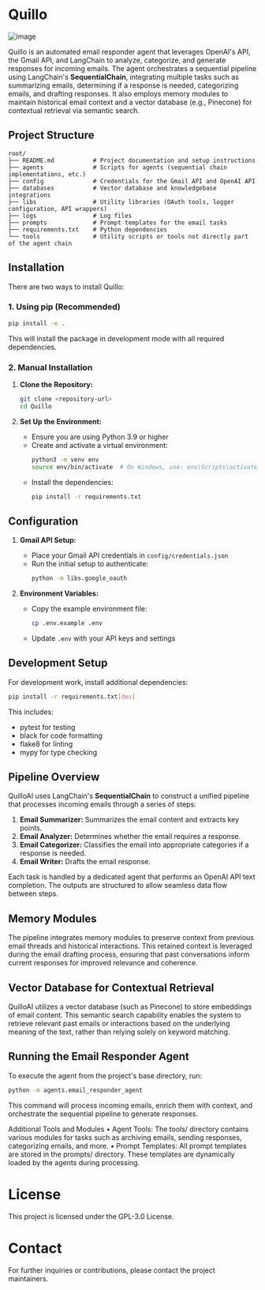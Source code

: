 # Quillo
![image](https://github.com/user-attachments/assets/cd9fcd05-90b2-4f99-8b06-0d8caf0097d5)


Quillo is an automated email responder agent that leverages OpenAI's API, the Gmail API, and LangChain to analyze, categorize, and generate responses for incoming emails. The agent orchestrates a sequential pipeline using LangChain's **SequentialChain**, integrating multiple tasks such as summarizing emails, determining if a response is needed, categorizing emails, and drafting responses. It also employs memory modules to maintain historical email context and a vector database (e.g., Pinecone) for contextual retrieval via semantic search.

## Project Structure

```
root/
├── README.md           # Project documentation and setup instructions
├── agents              # Scripts for agents (sequential chain implementations, etc.)
├── config              # Credentials for the Gmail API and OpenAI API
├── databases           # Vector database and knowledgebase integrations
├── libs                # Utility libraries (OAuth tools, logger configuration, API wrappers)
├── logs                # Log files
├── prompts             # Prompt templates for the email tasks
├── requirements.txt    # Python dependencies
└── tools               # Utility scripts or tools not directly part of the agent chain
```

## Installation

There are two ways to install Quillo:

### 1. Using pip (Recommended)

```bash
pip install -e .
```

This will install the package in development mode with all required dependencies.

### 2. Manual Installation

1. **Clone the Repository:**
    ```bash
    git clone <repository-url>
    cd Quillo
    ```

2. **Set Up the Environment:**
    - Ensure you are using Python 3.9 or higher
    - Create and activate a virtual environment:
      ```bash
      python3 -m venv env
      source env/bin/activate  # On Windows, use: env\Scripts\activate
      ```
    - Install the dependencies:
      ```bash
      pip install -r requirements.txt
      ```

## Configuration

1. **Gmail API Setup:**
    - Place your Gmail API credentials in `config/credentials.json`
    - Run the initial setup to authenticate:
      ```bash
      python -m libs.google_oauth
      ```

2. **Environment Variables:**
    - Copy the example environment file:
      ```bash
      cp .env.example .env
      ```
    - Update `.env` with your API keys and settings

## Development Setup

For development work, install additional dependencies:

```bash
pip install -r requirements.txt[dev]
```

This includes:
- pytest for testing
- black for code formatting
- flake8 for linting
- mypy for type checking

## Pipeline Overview

QuilloAI uses LangChain's **SequentialChain** to construct a unified pipeline that processes incoming emails through a series of steps:

1. **Email Summarizer:** Summarizes the email content and extracts key points.
2. **Email Analyzer:** Determines whether the email requires a response.
3. **Email Categorizer:** Classifies the email into appropriate categories if a response is needed.
4. **Email Writer:** Drafts the email response.

Each task is handled by a dedicated agent that performs an OpenAI API text completion. The outputs are structured to allow seamless data flow between steps.

## Memory Modules

The pipeline integrates memory modules to preserve context from previous email threads and historical interactions. This retained context is leveraged during the email drafting process, ensuring that past conversations inform current responses for improved relevance and coherence.

## Vector Database for Contextual Retrieval

QuilloAI utilizes a vector database (such as Pinecone) to store embeddings of email content. This semantic search capability enables the system to retrieve relevant past emails or interactions based on the underlying meaning of the text, rather than relying solely on keyword matching.

## Running the Email Responder Agent

To execute the agent from the project's base directory, run:

```bash
python -m agents.email_responder_agent
```

This command will process incoming emails, enrich them with context, and orchestrate the sequential pipeline to generate responses.

Additional Tools and Modules
    •   Agent Tools:
The tools/ directory contains various modules for tasks such as archiving emails, sending responses, categorizing emails, and more.
    •   Prompt Templates:
All prompt templates are stored in the prompts/ directory. These templates are dynamically loaded by the agents during processing.

# License

This project is licensed under the GPL-3.0 License.

# Contact

For further inquiries or contributions, please contact the project maintainers.
